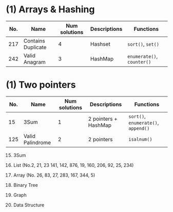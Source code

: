 # (1) Arrays & Hashing

| No.           | Name             | Num solutions| Descriptions| Functions|
| ------------- | -----------------| -------------| -----------------| -------------|
| 217           | Contains Duplicate| 4 | Hashset  | `sort()`, `set()`|
| 242           | Valid Anagram| 3 | HashMap  | `enumerate()`, `counter()`|

# (1) Two pointers

| No.           | Name             | Num solutions| Descriptions     |Functions     |
| ------------- | -----------------| -------------| -----------------| -------------|
| 15            | 3Sum             | 1            | 2 pointers + HashMap| `sort()`, `enumerate()`, `append()` |
| 125           | Valid Palindrome | 2            | 2 pointers       | `isalnum()` |


15. 3Sum

1. List (No.2, 21, 23 141, 142, 876, 19, 160, 206, 92, 25, 234)
2. Array (No. 26, 83, 27, 283, 167, 344, 5)
3. Binary Tree
4. Graph
5. Data Structure
